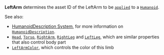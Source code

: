 **LeftArm** determines the asset ID of the LeftArm to be
[`applied`](https://create.roblox.com/docs/reference/engine/classes/Humanoid#ApplyDescription) to a [`Humanoid`](https://create.roblox.com/docs/reference/engine/classes/Humanoid).

See also:

- [HumanoidDescription System](https://create.roblox.com/docs/characters/appearance#humanoiddescription),
for more information on [`HumanoidDescription`](https://create.roblox.com/docs/reference/engine/classes/HumanoidDescription).
- [`Head`](https://create.roblox.com/docs/reference/engine/classes/HumanoidDescription#Head),
[`Torso`](https://create.roblox.com/docs/reference/engine/classes/HumanoidDescription#Torso),
[`RightArm`](https://create.roblox.com/docs/reference/engine/classes/HumanoidDescription#RightArm),
[`RightLeg`](https://create.roblox.com/docs/reference/engine/classes/HumanoidDescription#RightLeg) and
[`LeftLeg`](https://create.roblox.com/docs/reference/engine/classes/HumanoidDescription#LeftLeg), which are similar
properties that also control body part
- [`LeftArmColor`](https://create.roblox.com/docs/reference/engine/classes/HumanoidDescription#LeftArmColor), which controls
the color of this limb